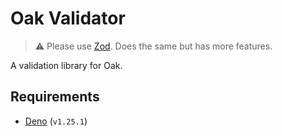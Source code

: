 # Oak Validator

> :warning: Please use [Zod](https://github.com/colinhacks/zod). Does the same but has more features. 

A validation library for Oak.

## Requirements

- [Deno](https://deno.land) (`v1.25.1`)
